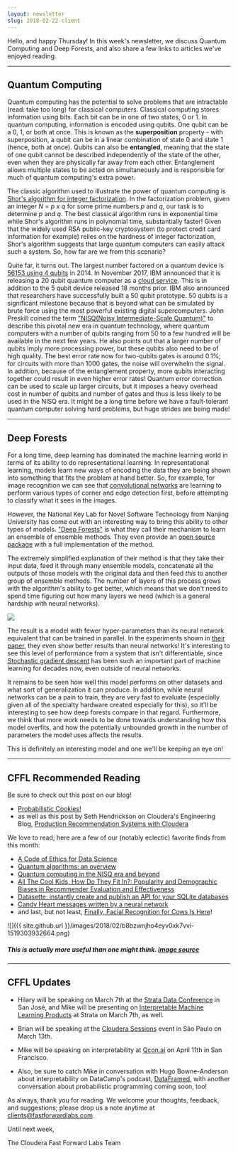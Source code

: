 ```yaml
---
layout: newsletter
slug: 2018-02-22-client
---
```


Hello, and happy Thursday!  In this week's newsletter, we discuss Quantum Computing and Deep Forests, and also share a few links to articles we've enjoyed reading.

---

## Quantum Computing
Quantum computing has the potential to solve problems that are intractable (read: take too long) for classical computers. Classical computing stores information using bits. Each bit can be in one of two states, 0 or 1. In quantum computing, information is encoded using qubits. One qubit can be a 0, 1, or both at once. This is known as the **superposition** property - with superposition, a qubit can be in a linear combination of state 0 and state 1 (hence, both at once). Qubits can also be **entangled**, meaning that the state of one qubit cannot be described independently of the state of the other, even when they are physically far away from each other. Entanglement allows multiple states to be acted on simultaneously and is responsible for much of quantum computing's extra power.                                                                                               
                                                                                                     
The classic algorithm used to illustrate the power of quantum computing is [Shor's algorithm for integer factorization](https://en.wikipedia.org/wiki/Shor%27s_algorithm). In the factorization problem, given an integer *N* = *p x q* for some prime numbers *p* and *q*, our task is to determine *p* and *q*. The best classical algorithm runs in exponential time while Shor's algorithm runs in polynomial time, substantially faster! Given that the widely used RSA public-key cryptosystem (to protect credit card information for example) relies on the hardness of integer factorization, Shor's algorithm suggests that large quantum computers can easily attack such a system. So, how far are we from this scenario?                                         
                                                                                                     
Quite far, it turns out. The largest number factored on a quantum device is [56153 using 4 qubits](https://arxiv.org/pdf/1411.6758.pdf) in 2014. In November 2017, IBM announced that it is releasing a 20 qubit quantum computer as a [cloud service](https://quantumexperience.ng.bluemix.net/qx/devices). This is in addition to the 5 qubit device released 18 months prior. IBM also announced that researchers have successfully built a 50 qubit prototype. 50 qubits is a significant milestone because that is beyond what can be simulated by brute force using the most powerful existing digital supercomputers. John Preskill coined the term ["NISQ(Noisy Intermediate-Scale Quantum)"](https://arxiv.org/abs/1801.00862) to describe this pivotal new era in quantum technology, where quantum computers with a number of qubits ranging from 50 to a few hundred will be available in the next few years. He also points out that a larger number of qubits imply more processing power, but these qubits also need to be of high quality. The best error rate now for two-qubits gates is around 0.1%; for circuits with more than 1000 gates, the noise will overwhelm the signal. In addition, because of the entanglement property, more qubits interacting together could result in even higher error rates! Quantum error correction can be used to scale up larger circuits, but it imposes a heavy overhead cost in number of qubits and number of gates and thus is less likely to be used in the NISQ era. It might be a long time before we have a fault-tolerant quantum computer solving hard problems, but huge strides are being made!                                                                 

---

## Deep Forests

For a long time, deep learning has dominated the machine learning world in terms
of its ability to do representational learning. In representational learning,
models learn new ways of encoding the data they are being shown into something that
fits the problem at hand better. So, for example, for image recognition we can
see that [convolutional
networks](https://ujjwalkarn.me/2016/08/11/intuitive-explanation-convnets/) are
learning to perform various types of corner and edge detection first, before attempting
to classify what it sees in the images.

However, the National Key Lab for Novel Software Technology from Nanjing
University has come out with an interesting way to bring this ability to other
types of models. ["Deep Forests"][1] is what they call their mechanism to learn
an ensemble of ensemble methods. They even provide an [open source package][4]
with a full implementation of the method.

The extremely simplified explanation of their method is that they take their
input data, feed it through many ensemble models, concatenate all the outputs of
those models with the original data and then feed _this_ to another group of
ensemble methods. The number of layers of this process grows with the algorithm's
ability to get better, which means that we don't need to spend time figuring out
how many layers we need (which is a general hardship with neural networks).

![](images/deepforests.png)

The result is a model with fewer hyper-parameters than its neural network
equivalent that can be trained in parallel. In the experiments shown in [their
paper][1], they even show better results than neural networks! It's interesting
to see this level of performance from a system that isn't differentiable, since 
[Stochastic gradient descent][3] has been such an important part of machine
learning for decades now, even outside of neural networks.

It remains to be seen how well this model performs on other datasets and what sort
of generalization it can produce. In addition, while neural networks can be a
pain to train, they are very fast to evaluate (especially given all of the
specialty hardware created especially for this), so it'll be interesting to see
how deep forests compare in that regard. Furthermore, we think that more work
needs to be done towards understanding how this model overfits, and how the potentially
unbounded growth in the number of parameters the model uses affects the results.

This is definitely an interesting model and one we'll be keeping an eye on!

[1]: https://arxiv.org/abs/1702.08835
[2]: https://ujjwalkarn.me/2016/08/11/intuitive-explanation-convnets/
[3]: https://en.wikipedia.org/wiki/Stochastic_gradient_descent
[4]: https://github.com/kingfengji/gcForest

---

## CFFL Recommended Reading

Be sure to check out this post on our blog! 
* [Probabilistic Cookies!](http://blog.fastforwardlabs.com/2018/02/14/probabilistic-cookies.html)  
* as well as this post by Seth Hendrickson on Cloudera's Engineering Blog, [Production Recommendation Systems with Cloudera](http://blog.cloudera.com/blog/2018/02/production-recommendation-systems-with-cloudera/)

We love to read; here are a few of our (notably eclectic) favorite finds from this month:
* [A Code of Ethics for Data Science](https://medium.com/@dpatil/a-code-of-ethics-for-data-science-cda27d1fac1)
* [Quantum algorithms: an overview](https://blog.acolyer.org/2018/02/06/quantum-algorithms-an-overview/)
* [Quantum computing in the NISQ era and beyond](https://blog.acolyer.org/2018/02/05/quantum-computing-in-the-nisq-era-and-beyond/)
* [All The Cool Kids, How Do They Fit In?: Popularity and Demographic Biases in Recommender Evaluation and Effectiveness](http://proceedings.mlr.press/v81/ekstrand18b.html)
* [Datasette: instantly create and publish an API for your SQLite databases](https://simonwillison.net/2017/Nov/13/datasette/)
* [Candy Heart messages written by a neural network](http://aiweirdness.com/post/170685749687/candy-heart-messages-written-by-a-neural-network)
* and last, but not least, [Finally, Facial Recognition for Cows Is Here](https://gizmodo.com/finally-facial-recognition-for-cows-is-here-1822609005)!

![]({{ site.github.url }}/images/2018/02/b8bzwnjho4eyv0xk7vvi-1519303932664.png)
##### This is actually more useful than one might think. [image source](https://gizmodo.com/finally-facial-recognition-for-cows-is-here-1822609005)
---

## CFFL Updates

* Hilary will be speaking on March 7th at the [Strata Data Conference](https://conferences.oreilly.com/strata/strata-ca/) in San José, and Mike will be presenting on [Interpretable Machine Learning Products](https://conferences.oreilly.com/strata/strata-ca/public/schedule/detail/63572) at Strata on March 7th, as well.

* Brian will be speaking at the [Cloudera Sessions](https://www.cloudera.com/more/events/sessions/sao-paulo.html) event in São Paulo on March 13th.

* Mike will be speaking on interpretability at [Qcon.ai](https://qcon.ai/) on April 11th in San Francisco.

* Also, be sure to catch Mike in conversation with Hugo Bowne-Anderson about interpretability on DataCamp's podcast, [DataFramed](https://soundcloud.com/dataframed/9-data-science-and-online-experiments-at-etsy#t=17:10), with another conversation about probabilistic programming coming soon, too!

As always, thank you for reading. We welcome your thoughts, feedback, and suggestions; please drop us a note anytime at clients@fastforwardlabs.com.

Until next week,

The Cloudera Fast Forward Labs Team
